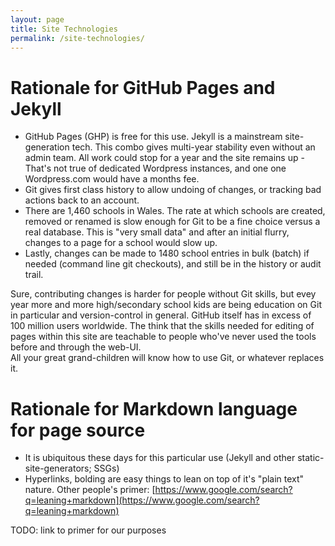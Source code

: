 ```yaml
---
layout: page
title: Site Technologies
permalink: /site-technologies/
---
```


# Rationale for GitHub Pages and Jekyll

* GitHub Pages (GHP) is free for this use. Jekyll is a mainstream site-generation tech. This combo gives multi-year stability even without an admin team. All work could stop for a year and the site remains up - That's not true of dedicated Wordpress instances, and one one Wordpress.com would have a months fee.
* Git gives first class history to allow undoing of changes, or tracking bad actions back to an account.
* There are 1,460 schools in Wales. The rate at which schools are created, removed or renamed is slow enough for Git to be a fine choice versus a real database. This is "very small data" and after an initial flurry, changes to a page for a school would slow up.
* Lastly, changes can be made to 1480 school entries in bulk (batch) if needed (command line git checkouts), and still be in the history or audit trail.

Sure, contributing changes is harder for people without Git skills, but evey year 
more and more high/secondary school kids are being education on Git in particular
and version-control in general. GitHub itself has in excess of 100 million users
worldwide. The think that the skills needed for editing of pages within this site 
are teachable to people who've never used the tools before and through the web-UI.  
All your great grand-children will know how to use Git, or whatever replaces it.

# Rationale for Markdown language for page source

* It is ubiquitous these days for this particular use (Jekyll and other static-site-generators; SSGs)
* Hyperlinks, bolding are easy things to lean on top of it's "plain text" nature. Other people's primer: [https://www.google.com/search?q=leaning+markdown](https://www.google.com/search?q=leaning+markdown)

TODO: link to primer for our purposes